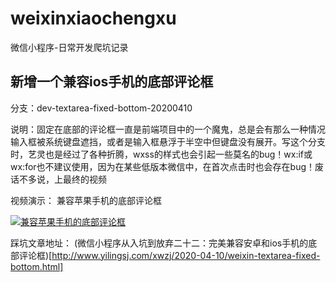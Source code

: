# weixinxiaochengxu
微信小程序-日常开发爬坑记录

## 新增一个兼容ios手机的底部评论框
分支：dev-textarea-fixed-bottom-20200410

说明：固定在底部的评论框一直是前端项目中的一个魔鬼，总是会有那么一种情况输入框被系统键盘遮挡，或者是输入框悬浮于半空中但键盘没有展开。写这个分支时，艺灵也是经过了各种折腾，wxss的样式也会引起一些莫名的bug！wx:if或wx:for也不建议使用，因为在某些低版本微信中，在首次点击时也会存在bug！废话不多说，上最终的视频

视频演示：
兼容苹果手机的底部评论框

[![兼容苹果手机的底部评论框](https://img.alicdn.com/imgextra/i1/6000000004562/O1CN01ouaYAe1jZRRdgxmPk_!!6000000004562-0-tbvideo.jpg)](https://cloud.video.taobao.com//play/u/759415648/p/1/e/6/t/1/259290038850.mp4)

踩坑文章地址：
(微信小程序从入坑到放弃二十二：完美兼容安卓和ios手机的底部评论框)[http://www.yilingsj.com/xwzj/2020-04-10/weixin-textarea-fixed-bottom.html]
